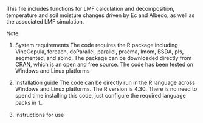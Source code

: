 This file includes functions for LMF calculation and decomposition, temperature and soil moisture changes driven by Ec and Albedo, as well as the associated LMF simulation.

Note:
1. System requirements
The code requires the R package including VineCopula, foreach, doParallel, parallel, pracma, lmom, BSDA, pls, segmented, and abind, The package can be downloaded directly from CRAN, which is an open and free source.
The code has been tested on Windows and Linux platforms

2. Installation guide
The code can be directly run in the R language across Windows and Linux platforms. The R version is 4.30.
There is no need to spend time installing this code, just configure the required language packs in 1。

3. Instructions for use



